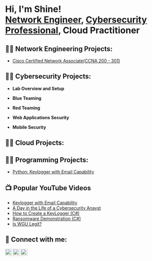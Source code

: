 <h1>Hi, I'm Shine! <br/><a href="https://github.com/KennyShyne">Network Engineer</a>, <a href="https://www.linkedin.com/in/Shynekenny/">Cybersecurity Professional</a>, Cloud Practitioner

<h2>👨‍💻 Network Engineering Projects:</h2>

- [Cisco Certified Network Associate(CCNA 200 - 301) ](https://github.com/KennyShyne/Network-Engineering-Projects)


<h2>👨‍💻 Cybersecurity Projects:</h2>

- <b>Lab Overview and Setup</b>

- <b>Blue Teaming</b>

- <b>Red Teaming</b>

- <b>Web Applications Security</b>

- <b>Mobile Security</b>



<h2>👨‍💻 Cloud Projects:</h2>


<h2>👨‍💻 Programming Projects:</h2>
 
- [Python: Keylogger with Email Capability](https://github.com/joshmadakor1/Key-Logger-With-Email)  




<h2>📺 Popular YouTube Videos</h2>

- [Keylogger with Email Capability](https://github.com/joshmadakor1/Key-Logger-With-Email)
- [A Day in the Life of a Cybersecurity Anayst](https://www.youtube.com/watch?v=uHy3oM7NnoU)
- [How to Create a KeyLogger (C#)](https://www.youtube.com/watch?v=N-L9hklSlNk)
- [Ransomware Demonstration (C#)](https://www.youtube.com/watch?v=OfvdQeh79s0)
- [Is WGU Legit?](https://www.youtube.com/watch?v=E2MwRWxDBkA)

<h2> 🤳 Connect with me:</h2>


[<img align="left" alt="JoshMadakor | Twitter" width="22px" src="https://cdn.jsdelivr.net/npm/simple-icons@v3/icons/twitter.svg" />][twitter]
[<img align="left" alt="JoshMadakor | LinkedIn" width="22px" src="https://cdn.jsdelivr.net/npm/simple-icons@v3/icons/linkedin.svg" />][linkedin]
[<img align="left" alt="JoshMadakor | Instagram" width="22px" src="https://cdn.jsdelivr.net/npm/simple-icons@v3/icons/instagram.svg" />][instagram]


[twitter]: https://www.twitter.com/c/joshmadakor
[instagram]: https://www.instagram.com/joshmadakor/
[linkedin]: https://linkedin.com/in/joshmadakor

<!--
**joshmadakor1/joshmadakor1** is a ✨ _special_ ✨ repository because its `README.md` (this file) appears on your GitHub profile.

Here are some ideas to get you started:

- 🔭 I’m currently working on ...
- 🌱 I’m currently learning ...
- 👯 I’m looking to collaborate on ...
- 🤔 I’m looking for help with ...
- 💬 Ask me about ...
- 📫 How to reach me: ...
- 😄 Pronouns: ...
- ⚡ Fun fact: ...
-->
